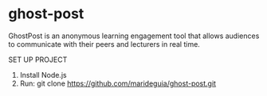 # ghost-post

GhostPost is an anonymous learning engagement tool that allows audiences to communicate with their peers and lecturers in real time.

SET UP PROJECT

1.  Install Node.js
2.  Run: git clone https://github.com/marideguia/ghost-post.git
